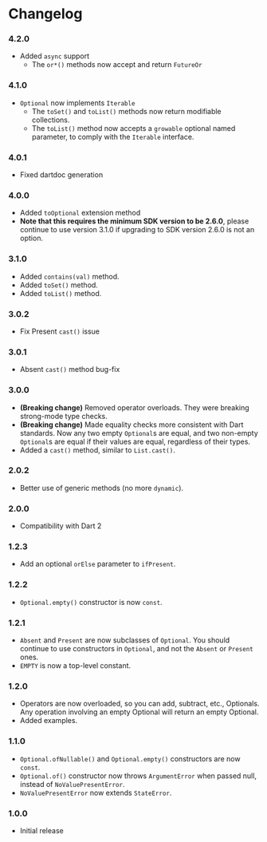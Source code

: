 # Changelog
### 4.2.0
  * Added `async` support
    * The `or*()` methods now accept and return `FutureOr`

### 4.1.0
  * `Optional` now implements `Iterable`
    * The `toSet()` and `toList()` methods now return modifiable collections.
    * The `toList()` method now accepts a `growable` optional named parameter, to comply with the `Iterable` interface.

### 4.0.1
  * Fixed dartdoc generation

### 4.0.0
  * Added `toOptional` extension method
  * **Note that this requires the minimum SDK version to be 2.6.0**,
    please continue to use version 3.1.0 if upgrading to SDK version 2.6.0
    is not an option.

### 3.1.0
  * Added `contains(val)` method.
  * Added `toSet()` method.
  * Added `toList()` method.
  
### 3.0.2
  * Fix Present `cast()` issue

### 3.0.1
  * Absent `cast()` method bug-fix

### 3.0.0
  * **(Breaking change)** Removed operator overloads.  They were breaking strong-mode type checks.
  * **(Breaking change)** Made equality checks more consistent with Dart standards.  Now any two empty `Optional`s are
    equal, and two non-empty `Optional`s are equal if their values are equal, regardless of their types.
  * Added a `cast()` method, similar to `List.cast()`.

### 2.0.2
  * Better use of generic methods (no more `dynamic`).

### 2.0.0
  * Compatibility with Dart 2

### 1.2.3
  * Add an optional `orElse` parameter to `ifPresent`.

### 1.2.2
  * `Optional.empty()` constructor is now `const`.

### 1.2.1
  * `Absent` and `Present` are now subclasses of `Optional`.  You should continue to use constructors in `Optional`, and not
    the `Absent` or `Present` ones.
  * `EMPTY` is now a top-level constant.

### 1.2.0
  * Operators are now overloaded, so you can add, subtract, etc., Optionals.  Any operation involving an empty Optional
    will return an empty Optional.
  * Added examples.

### 1.1.0
  * `Optional.ofNullable()` and `Optional.empty()` constructors are now `const`.
  * `Optional.of()` constructor now throws `ArgumentError` when passed null, instead of `NoValuePresentError`.
  * `NoValuePresentError` now extends `StateError`.

### 1.0.0
  * Initial release
